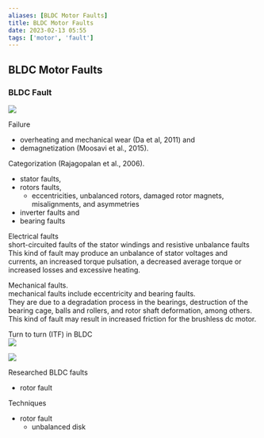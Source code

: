 ```yaml
---
aliases: [BLDC Motor Faults]
title: BLDC Motor Faults
date: 2023-02-13 05:55
tags: ['motor', 'fault']
---
```


## BLDC Motor Faults

### BLDC Fault

![](https://ars.els-cdn.com/content/image/1-s2.0-S235248472100130X-gr2.jpg)

Failure

- overheating and mechanical wear (Da et al, 2011) and
- demagnetization (Moosavi et al., 2015).

Categorization (Rajagopalan et al., 2006).

- stator faults,
- rotors faults,
  - eccentricities, unbalanced rotors, damaged rotor magnets, misalignments, and asymmetries
- inverter faults and
- bearing faults

Electrical faults  
short-circuited faults of the stator windings and resistive unbalance faults  
This kind of fault may produce an unbalance of stator voltages and currents, an increased torque pulsation, a decreased average torque or increased losses and excessive heating.

Mechanical faults.  
mechanical faults include eccentricity and bearing faults.  
They are due to a degradation process in the bearings, destruction of the bearing cage, balls and rollers, and rotor shaft deformation, among others.  
This kind of fault may result in increased friction for the brushless dc motor.

Turn to turn (ITF) in BLDC  
![](https://d3i71xaburhd42.cloudfront.net/63b33db02fcbda13f01f2ddb0cf500740a476503/1-Figure1-1.png)

![](https://d3i71xaburhd42.cloudfront.net/3f329ed574acd339b7bf9bb89b4f83bc6a947327/1-Figure1-1.png)

Researched BLDC faults

- rotor fault

Techniques

- rotor fault
  - unbalanced disk
